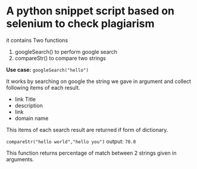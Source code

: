 # A python snippet script based on selenium to check plagiarism

it contains Two functions 
1. googleSearch() to perform google search
2. compareStr() to compare two strings

**Use case:**
`googleSearch("hello")`

It works by searching on google the string we gave in argument and collect following items of each result.
*  link Title
* description
* link
* domain name

This items of each search result are returned if form of dictionary.

`compareStr("hello world","hello you")`
output: `70.0`

This function returns percentage of match between 2 strings given in arguments.
